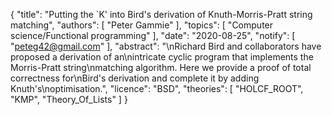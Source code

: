 {
    "title": "Putting the `K' into Bird's derivation of Knuth-Morris-Pratt string matching",
    "authors": [
        "Peter Gammie"
    ],
    "topics": [
        "Computer science/Functional programming"
    ],
    "date": "2020-08-25",
    "notify": [
        "peteg42@gmail.com"
    ],
    "abstract": "\nRichard Bird and collaborators have proposed a derivation of an\nintricate cyclic program that implements the Morris-Pratt string\nmatching algorithm. Here we provide a proof of total correctness for\nBird's derivation and complete it by adding Knuth's\noptimisation.",
    "licence": "BSD",
    "theories": [
        "HOLCF_ROOT",
        "KMP",
        "Theory_Of_Lists"
    ]
}